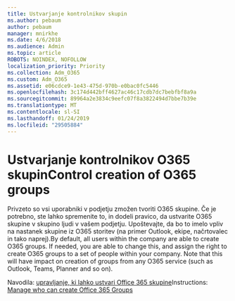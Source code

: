 ```yaml
---
title: Ustvarjanje kontrolnikov skupin
ms.author: pebaum
author: pebaum
manager: mnirkhe
ms.date: 4/6/2018
ms.audience: Admin
ms.topic: article
ROBOTS: NOINDEX, NOFOLLOW
localization_priority: Priority
ms.collection: Adm_O365
ms.custom: Adm_O365
ms.assetid: e06cdce9-1e43-475d-970b-e0bac0fc5446
ms.openlocfilehash: 3c174d442bff4627ac46c17cdb7dc7bebfbf8a9a
ms.sourcegitcommit: 89964a2e3834c9eefc07f8a3822494d7bbe7b39e
ms.translationtype: MT
ms.contentlocale: sl-SI
ms.lasthandoff: 01/24/2019
ms.locfileid: "29505884"
---
```

# <a name="control-creation-of-o365-groups"></a><span data-ttu-id="d9fa3-102">Ustvarjanje kontrolnikov O365 skupin</span><span class="sxs-lookup"><span data-stu-id="d9fa3-102">Control creation of O365 groups</span></span>

<span data-ttu-id="d9fa3-p101">Privzeto so vsi uporabniki v podjetju zmožen tvoriti O365 skupine. Če je potrebno, ste lahko spremenite to, in dodeli pravico, da ustvarite O365 skupine v skupino ljudi v vašem podjetju. Upoštevajte, da bo to imelo vpliv na nastanek skupine iz O365 storitev (na primer Outlook, ekipe, načrtovalec in tako naprej).</span><span class="sxs-lookup"><span data-stu-id="d9fa3-p101">By default, all users within the company are able to create O365 groups. If needed, you are able to change this, and assign the right to create O365 groups to a set of people within your company. Note that this will have impact on creation of groups from any O365 service (such as Outlook, Teams, Planner and so on).</span></span>
  
 <span data-ttu-id="d9fa3-106">Navodila: [upravljanje, ki lahko ustvari Office 365 skupine](https://docs.microsoft.com/office365/admin/create-groups/manage-creation-of-groups)</span><span class="sxs-lookup"><span data-stu-id="d9fa3-106">Instructions: [Manage who can create Office 365 Groups](https://docs.microsoft.com/office365/admin/create-groups/manage-creation-of-groups)</span></span>
  

